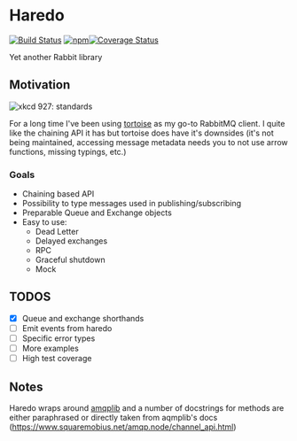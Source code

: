 # Haredo

[![Build Status](https://travis-ci.com/KristjanTammekivi/Haredo.svg?token=5sH57fp4gyjYbXpM9ZY9&branch=master)](https://travis-ci.com/KristjanTammekivi/Haredo)
[![npm](https://img.shields.io/npm/v/haredo.svg)](https://www.npmjs.com/package/haredo)[![Coverage Status](https://coveralls.io/repos/github/KristjanTammekivi/Haredo/badge.svg?branch=master)](https://coveralls.io/github/KristjanTammekivi/Haredo?branch=master)

Yet another Rabbit library

## Motivation

![xkcd 927: standards](https://imgs.xkcd.com/comics/standards.png)

For a long time I've been using [tortoise](https://www.npmjs.com/package/tortoise) as my go-to RabbitMQ client. I quite like the chaining API it has but tortoise does have it's downsides (it's not being maintained, accessing message metadata needs you to not use arrow functions, missing typings, etc.)

### Goals

- Chaining based API
- Possibility to type messages used in publishing/subscribing
- Preparable Queue and Exchange objects
- Easy to use:
    - Dead Letter
    - Delayed exchanges
    - RPC
    - Graceful shutdown
    - Mock

## TODOS

- [x] Queue and exchange shorthands
- [ ] Emit events from haredo
- [ ] Specific error types
- [ ] More examples
- [ ] High test coverage

## Notes

Haredo wraps around [amqplib](https://www.npmjs.com/package/amqplib) and a number of docstrings for methods are either
paraphrased or directly taken from aqmplib's docs (https://www.squaremobius.net/amqp.node/channel_api.html)
